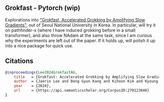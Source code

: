 ## Grokfast - Pytorch (wip)

Explorations into <a href="https://arxiv.org/html/2405.20233v2">"Grokfast, Accelerated Grokking by Amplifying Slow Gradients"</a>, out of Seoul National University in Korea. In particular, will try it on pathfinder-x (where I have induced grokking before in a small transformer), and also throw NAdam at the same task, since I am curious why the experiments are left out of the paper. If it holds up, will polish it up into a nice package for quick use.

## Citations

```bibtex
@inproceedings{Lee2024GrokfastAG,
    title   = {Grokfast: Accelerated Grokking by Amplifying Slow Gradients},
    author  = {Jaerin Lee and Bong Gyun Kang and Kihoon Kim and Kyoung Mu Lee},
    year    = {2024},
    url     = {https://api.semanticscholar.org/CorpusID:270123846}
}
```
